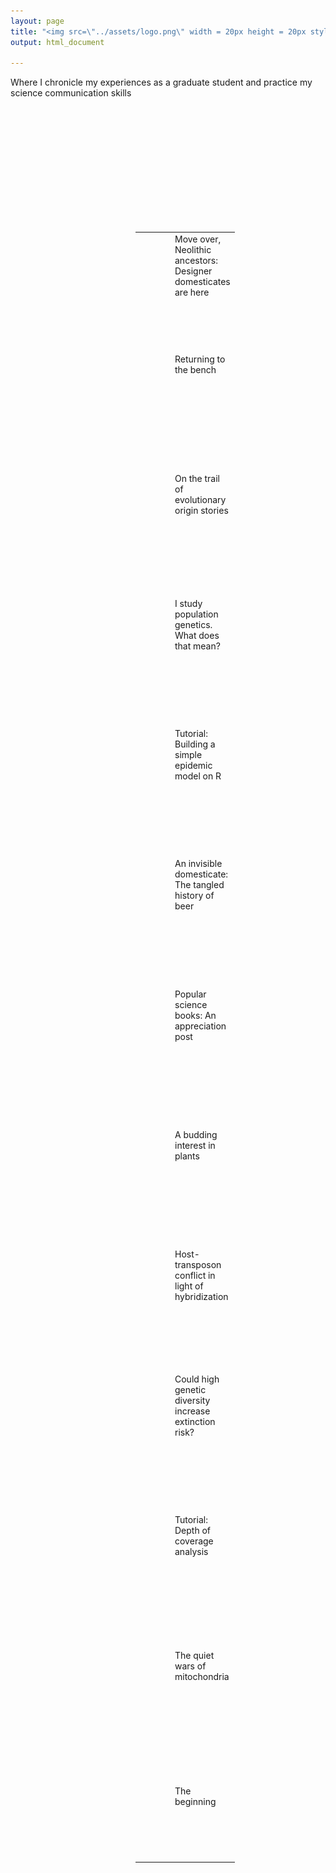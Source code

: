 ```yaml
---
layout: page
title: "<img src=\"../assets/logo.png\" width = 20px height = 20px style=\"float: left;\"/> &emsp;Genome Inquirer"
output: html_document

---
```

Where I chronicle my experiences as a graduate student and practice my science communication skills  


<table style="padding:200px" border=0>
  <tr>
    <td> 
         <img src="../assets/denovo.png"  alt="13" width = 10vw height = 10vw 
         display =block margin= 2vw>
         </td>
 <td>&emsp;&emsp;</td>
 <td>Move over, Neolithic ancestors: Designer domesticates are here</td>
  </tr>
  <tr>
    <td> 
         <img src="../assets/ratchet.png"  alt="12" width = 200px height = 200px
         object-fit:cover></td>
 <td>&emsp;&emsp;</td>     
 <td>Returning to the bench</td>
  </tr>
  
  
  <tr>
    <td> 
         <img src="../assets/origin.png"  alt="11" width = 200px height = 200px
         object-fit:cover></td>
 <td>&emsp;&emsp;</td>     
 <td>On the trail of evolutionary origin stories</td>
  </tr>
  
  <tr>
    <td> 
         <img src="../assets/pca.png"  alt="10" width = 200px height = 200px
         object-fit:cover></td>
 <td>&emsp;&emsp;</td>     
 <td>I study population genetics. What does that mean?</td>
  </tr>
  
  <tr>
    <td> 
         <img src="../assets/epidemic.png"  alt="9" width = 200px height = 200px
         object-fit:cover></td>
 <td>&emsp;&emsp;</td>     
 <td>Tutorial: Building a simple epidemic model on R</td>
  </tr>
  
  <tr>
    <td> 
         <img src="../assets/beer.png"  alt="8" width = 200px height = 200px
         object-fit:cover></td>
 <td>&emsp;&emsp;</td>     
 <td>An invisible domesticate: The tangled history of beer</td>
  </tr>
  
  <tr>
    <td> 
         <img src="../assets/popsci.png"  alt="7" width = 200px height = 200px
         object-fit:cover></td>
<td>&emsp;&emsp;</td>    
 <td>Popular science books: An appreciation post</td>
  </tr>
  
  <tr>
    <td> 
         <img src="../assets/bud.jpeg"  alt="6" width = 200px height = 200px
         object-fit:cover></td>
 <td>&emsp;&emsp;</td>     
 <td>A budding interest in plants</td>
  </tr>
  
  
  <tr>
    <td> 
         <img src="../assets/abudhabi.jpeg"  alt="5" width = 200px height = 200px
         object-fit:cover></td>
<td>&emsp;&emsp;</td>      
 <td>Host-transposon conflict in light of hybridization</td>
  </tr>
  
  <tr>
    <td> 
         <img src="../assets/risk.jpeg"  alt="4" width = 200px height = 200px
         object-fit:cover></td>
 <td>&emsp;&emsp;</td>     
 <td>Could high genetic diversity increase extinction risk?</td>
  </tr>
  
  <tr>
    <td> 
         <img src="../assets/coverage.png"  alt="3" width = 200px height = 200px
         object-fit:cover></td>
 <td>&emsp;&emsp;</td>      
 <td>Tutorial: Depth of coverage analysis</td>
  </tr>
  
  <tr>
    <td> 
         <img src="../assets/mito.png"  alt="2" width = 200px height = 200px
         object-fit:cover></td>
 <td>&emsp;&emsp;</td>     
 <td>The quiet wars of mitochondria</td>
  </tr>
  
  <tr>
    <td> 
         <img src="../assets/theme.png"  alt="1" width = 200px height = 200px
         object-fit:cover></td>
 <td>&emsp;&emsp;</td>     
 <td>The beginning</td>
  </tr>
  
  
</table>